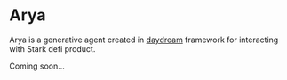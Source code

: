 # Arya

Arya is a generative agent created in [daydream](https://github.com/daydreamsai/daydreams) framework for interacting with Stark defi product.

Coming soon...
